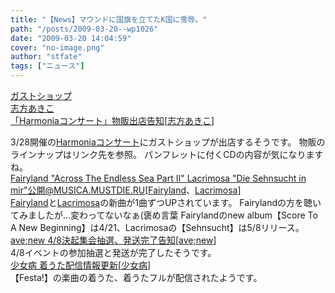 ```yaml
---
title: "【News】マウンドに国旗を立てたK国に雪辱。"
path: "/posts/2009-03-20--wp1026"
date: "2009-03-20 14:04:59"
cover: "no-image.png"
author: "stfate"
tags: ["ニュース"]
---
```


<style type="text/css">
<!--
p {white-space: pre-wrap};
-->
</style>

<a class="topics" href="http://shop.salburg.com/product/harmonia/concert/index.htm" target="_blank">ガストショップ 志方あきこ 「Harmoniaコンサート」物販出店告知</a><span class="junre">[<a href="http://www.vagrancy.jp/" target="_blank">志方あきこ</a>]</span>
<div class="news">3/28開催の<a href="http://shikata-akiko.com/concert2009/" target="_blank">Harmoniaコンサート</a>にガストショップが出店するそうです。
物販のラインナップはリンク先を参照。
パンフレットに付くCDの内容が気になりますね。</div>
<a class="topics" href="http://musica.mustdie.ru/en/musicians/samples/" target="_blank">Fairyland "Across The Endless Sea Part II" Lacrimosa "Die Sehnsucht in mir"公開@MUSICA.MUSTDIE.RU</a><span class="junre">[<a href="http://www.fairyland-metal.com/" target="_blank">Fairyland</a>、<a href="http://www.lacrimosa.ch/cms/front_content.php?idart=1&lang=1" target="_blank">Lacrimosa</a>]</span>
<div class="news"><a href="http://www.fairyland-metal.com/" target="_blank">Fairyland</a>と<a href="http://www.lacrimosa.ch/cms/front_content.php?idart=1&lang=1" target="_blank">Lacrimosa</a>の新曲が1曲ずつUPされています。
Fairylandの方を聴いてみましたが…変わってないなぁ(褒め言葉
Fairylandのnew album【Score To A New Beginning】は4/21、Lacrimosaの【Sehnsucht】は5/8リリース。</div>
<a class="topics" href="http://www.avenew.jp/" target="_blank">ave;new 4/8決起集会抽選、発送完了告知</a><span class="junre">[<a href="http://www.avenew.jp/" target="_blank">ave;new</a>]</span>
<div class="news">4/8イベントの参加抽選と発送が完了したそうです。</div>
<a class="topics" href="http://www.girldisease.com/" target="_blank">少女病 着うた配信情報更新</a><span class="junre">[<a href="http://www.girldisease.com/" target="_blank">少女病</a>]</span>
<div class="news">【Festa!】の楽曲の着うた、着うたフルが配信されたようです。</div>
